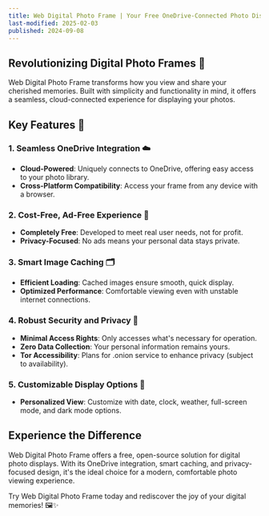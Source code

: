 ```yaml
---
title: Web Digital Photo Frame | Your Free OneDrive-Connected Photo Display 📸🖼️
last-modified: 2025-02-03
published: 2024-09-08
---
```

## Revolutionizing Digital Photo Frames 🌟

Web Digital Photo Frame transforms how you view and share your cherished memories. Built with simplicity and functionality in mind, it offers a seamless, cloud-connected experience for displaying your photos.

## Key Features 🚀

### 1. Seamless OneDrive Integration ☁️

- **Cloud-Powered**: Uniquely connects to OneDrive, offering easy access to your photo library.
- **Cross-Platform Compatibility**: Access your frame from any device with a browser.

### 2. Cost-Free, Ad-Free Experience 🎉

- **Completely Free**: Developed to meet real user needs, not for profit.
- **Privacy-Focused**: No ads means your personal data stays private.

### 3. Smart Image Caching 🗂️

- **Efficient Loading**: Cached images ensure smooth, quick display.
- **Optimized Performance**: Comfortable viewing even with unstable internet connections.

### 4. Robust Security and Privacy 🔐

- **Minimal Access Rights**: Only accesses what's necessary for operation.
- **Zero Data Collection**: Your personal information remains yours.
- **Tor Accessibility**: Plans for .onion service to enhance privacy (subject to availability).

### 5. Customizable Display Options 🎨

- **Personalized View**: Customize with date, clock, weather, full-screen mode, and dark mode options.

## Experience the Difference

Web Digital Photo Frame offers a free, open-source solution for digital photo displays. With its OneDrive integration, smart caching, and privacy-focused design, it's the ideal choice for a modern, comfortable photo viewing experience.

Try Web Digital Photo Frame today and rediscover the joy of your digital memories! 🖼️✨
